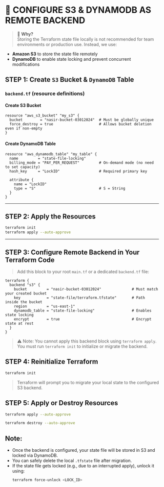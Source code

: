 # 🚀 CONFIGURE S3 & DYNAMODB AS REMOTE BACKEND

> 📌 **Why?**  
Storing the Terraform state file locally is not recommended for team environments or production use. Instead, we use:
- **Amazon S3** to store the state file remotely
- **DynamoDB** to enable state locking and prevent concurrent modifications

## STEP 1: Create `S3` Bucket & `DynamoDB` Table

### `backend.tf` (resource definitions)

#### Create S3 Bucket

```hcl
resource "aws_s3_bucket" "my_s3" {
  bucket        = "nasir-bucket-03012024"  # Must be globally unique
  force_destroy = true                     # Allows bucket deletion even if non-empty
}
```

#### Create DynamoDB Table

```hcl
resource "aws_dynamodb_table" "my_table" {
  name         = "state-file-locking"
  billing_mode = "PAY_PER_REQUEST"         # On-demand mode (no need to set capacity)
  hash_key     = "LockID"                  # Required primary key

  attribute {
    name = "LockID"
    type = "S"                             # S = String
  }
}
```

---

## STEP 2: Apply the Resources

```bash
terraform init
terraform apply --auto-approve
```

---

## STEP 3: Configure Remote Backend in Your Terraform Code

> Add this block to your root `main.tf` or a dedicated `backend.tf` file:

```hcl
terraform {
  backend "s3" {
    bucket         = "nasir-bucket-03012024"              # Must match your created bucket
    key            = "state-file/terraform.tfstate"       # Path inside the bucket
    region         = "us-east-1"
    dynamodb_table = "state-file-locking"                 # Enables state locking
    encrypt        = true                                 # Encrypt state at rest
  }
}
```

> ⚠️ Note: You cannot apply this backend block using `terraform apply`. You must run `terraform init` to initialize or migrate the backend.

## STEP 4: Reinitialize Terraform

```bash
terraform init
```
> Terraform will prompt you to migrate your local state to the configured S3 backend.


## STEP 5: Apply or Destroy Resources

```bash
terraform apply --auto-approve
```
```bash
terraform destroy --auto-approve
```

## Note:

- Once the backend is configured, your state file will be stored in S3 and locked via DynamoDB.
- You can safely delete the local `.tfstate` file after migration.
- If the state file gets locked (e.g., due to an interrupted apply), unlock it using:
  ```bash
  terraform force-unlock <LOCK_ID>
  ```
